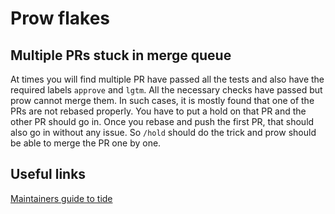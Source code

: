 # Prow flakes

## Multiple PRs stuck in merge queue

At times you will find multiple PR have passed all the tests and also have the required labels `approve` and `lgtm`. All the necessary checks have passed but prow cannot merge them. In such cases, it is mostly found that one of the PRs are not rebased properly. You have to put a hold on that PR and the other PR should go in. Once you rebase and push the first PR, that should also go in without any issue. So `/hold` should do the trick and prow should be able to merge the PR one by one.

## Useful links

[Maintainers guide to tide](https://docs.prow.k8s.io/docs/components/core/tide/maintainers/#expected-behavior-that-might-seem-strange)

